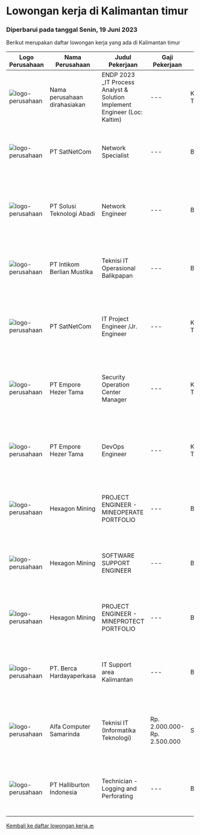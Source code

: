 
  # Lowongan kerja di Kalimantan timur

  ### Diperbarui pada tanggal Senin, 19 Juni 2023

  Berikut merupakan daftar lowongan kerja yang ada di Kalimantan timur

  |Logo Perusahaan | Nama Perusahaan | Judul Pekerjaan | Gaji Pekerjaan | Lokasi | Deskripsi | Tanggal diunggah | Pranala |
  | -------------- | --------------- | --------------- | --------- | --------- | -------------- | ------- | ----------- |
  |![logo-perusahaan](https://i.ibb.co/sqvTCh9/112815900-stock-vector-no-image-available-icon-flat-vector.webp)|Nama perusahaan dirahasiakan|ENDP 2023 _IT Process Analyst & Solution Implement Engineer (Loc: Kaltim)|---|Kalimantan Timur|Responsibilities Execute the SDLCs to develop solutions according to the business needs. Standardize the internal application development. Supervise...|Jumat, 16 Juni 2023|https://www.jobstreet.co.id/id/job/endp-2023-_it-process-analyst-solution-implement-engineer-loc%3A-kaltim-4362226?token=0~998d09b7-c09e-469c-988e-f779315cd91f&sectionRank=1&jobId=jobstreet-id-job-4362226|
|![logo-perusahaan](https://image-service-cdn.seek.com.au/05ca75b4ba30cd324b387479b9064c967524655c/ee4dce1061f3f616224767ad58cb2fc751b8d2dc)|PT SatNetCom|Network Specialist|---|Balikpapan|Skills and Requirements: Maximum 34 years old (M) Graduated from a D3/S1 reputable university Experience with the Unix/Linux platform is highly...|Rabu, 14 Juni 2023|https://www.jobstreet.co.id/id/job/network-specialist-4358272?token=0~998d09b7-c09e-469c-988e-f779315cd91f&sectionRank=2&jobId=jobstreet-id-job-4358272|
|![logo-perusahaan](https://i.ibb.co/sqvTCh9/112815900-stock-vector-no-image-available-icon-flat-vector.webp)|PT Solusi Teknologi Abadi|Network Engineer|---|Balikpapan|Kualifikasi Pekerjaan Minimal Pendidikan S1 Fresh graduated welcom Familiar dan mampu mengkonfigurasi perangkat jaringanseperti router,switch,access...|Rabu, 14 Juni 2023|https://www.jobstreet.co.id/id/job/network-engineer-4371750?token=0~998d09b7-c09e-469c-988e-f779315cd91f&sectionRank=3&jobId=jobstreet-id-job-4371750|
|![logo-perusahaan](https://image-service-cdn.seek.com.au/ea5f264702bab5af336fb703e911912eeb350135/ee4dce1061f3f616224767ad58cb2fc751b8d2dc)|PT Intikom Berlian Mustika|Teknisi IT Operasional Balikpapan|---|Balikpapan|Memperbaiki perangkat IT seperti, Laptop, PC, Printer atau perangkat IT lainnya. Melakukan pemeliharan dan troubleshooting perangkat. Melakukan...|Selasa, 06 Juni 2023|https://www.jobstreet.co.id/id/job/teknisi-it-operasional-balikpapan-4361617?token=0~998d09b7-c09e-469c-988e-f779315cd91f&sectionRank=4&jobId=jobstreet-id-job-4361617|
|![logo-perusahaan](https://image-service-cdn.seek.com.au/6108f58b8d52b8e5523830ee4b11d6074377e515/ee4dce1061f3f616224767ad58cb2fc751b8d2dc)|PT SatNetCom|IT Project Engineer /Jr. Engineer|---|Kalimantan Timur|Skills: Good Knowledge of IT Systems Good Knowledge of wire/wireless computer networking Good Knowledge of Electronic and Electrical Systems Good...|Senin, 05 Juni 2023|https://www.jobstreet.co.id/id/job/it-project-engineer-jr.-engineer-4359140?token=0~998d09b7-c09e-469c-988e-f779315cd91f&sectionRank=5&jobId=jobstreet-id-job-4359140|
|![logo-perusahaan](https://image-service-cdn.seek.com.au/2259157a7317bb480fe35439cf173a75ef7b66c0/ee4dce1061f3f616224767ad58cb2fc751b8d2dc)|PT Empore Hezer Tama|Security Operation Center Manager|---|Kalimantan Timur|Hi Everyone!Our Client (IT Services and IT Consulting), looking for Security Operation Center Manager with below details.Responsibilities:1.	Work with...|Selasa, 06 Juni 2023|https://www.jobstreet.co.id/id/job/security-operation-center-manager-4361379?token=0~998d09b7-c09e-469c-988e-f779315cd91f&sectionRank=6&jobId=jobstreet-id-job-4361379|
|![logo-perusahaan](https://image-service-cdn.seek.com.au/2259157a7317bb480fe35439cf173a75ef7b66c0/ee4dce1061f3f616224767ad58cb2fc751b8d2dc)|PT Empore Hezer Tama|DevOps Engineer|---|Kalimantan Timur|Hi Everyone!Our Client (IT Services and IT Consulting), looking for DevOps Engineer with below details.Responsibilities:1.	Building and setting up new...|Rabu, 07 Juni 2023|https://www.jobstreet.co.id/id/job/devops-engineer-4362904?token=0~998d09b7-c09e-469c-988e-f779315cd91f&sectionRank=7&jobId=jobstreet-id-job-4362904|
|![logo-perusahaan](https://image-service-cdn.seek.com.au/157441b4ab236acb5dd3f6c8bd8ff3f110cc2f73/ee4dce1061f3f616224767ad58cb2fc751b8d2dc)|Hexagon Mining|PROJECT ENGINEER - MINEOPERATE PORTFOLIO|---|Balikpapan|Are you passionate about working with cutting-edge technology in complex mining environments? Are you looking for a challenge to apply innovative...|Jumat, 02 Juni 2023|https://www.jobstreet.co.id/id/job/project-engineer-mineoperate-portfolio-4345352?token=0~998d09b7-c09e-469c-988e-f779315cd91f&sectionRank=8&jobId=jobstreet-id-job-4345352|
|![logo-perusahaan](https://image-service-cdn.seek.com.au/d1d09bd0ebdd1f5270c4a992ac425bb7da8ba366/ee4dce1061f3f616224767ad58cb2fc751b8d2dc)|Hexagon Mining|SOFTWARE SUPPORT ENGINEER|---|Balikpapan|Are you passionate about working with cutting-edge, proven technology in complex mining environments?Do you aspire to provide top-notch technical...|Jumat, 02 Juni 2023|https://www.jobstreet.co.id/id/job/software-support-engineer-4345327?token=0~998d09b7-c09e-469c-988e-f779315cd91f&sectionRank=9&jobId=jobstreet-id-job-4345327|
|![logo-perusahaan](https://image-service-cdn.seek.com.au/157441b4ab236acb5dd3f6c8bd8ff3f110cc2f73/ee4dce1061f3f616224767ad58cb2fc751b8d2dc)|Hexagon Mining|PROJECT ENGINEER - MINEPROTECT PORTFOLIO|---|Balikpapan|Do you have a passion for saving lives and making a significant impact in improving mine safety? Are you excited about working with cutting-edge...|Jumat, 02 Juni 2023|https://www.jobstreet.co.id/id/job/project-engineer-mineprotect-portfolio-4345338?token=0~998d09b7-c09e-469c-988e-f779315cd91f&sectionRank=10&jobId=jobstreet-id-job-4345338|
|![logo-perusahaan](https://image-service-cdn.seek.com.au/6a76252207cfed561e664c874d4631f4aefd8409/ee4dce1061f3f616224767ad58cb2fc751b8d2dc)|PT. Berca Hardayaperkasa|IT Support area Kalimantan|---|Banjarmasin|Tugas &amp; Tanggung Jawab: Melakukan support helpdesk kepada seluruh karyawan (join domain, data migration, etc.) Melakukan analisa...|Selasa, 23 Mei 2023|https://www.jobstreet.co.id/id/job/it-support-area-kalimantan-4343390?token=0~998d09b7-c09e-469c-988e-f779315cd91f&sectionRank=11&jobId=jobstreet-id-job-4343390|
|![logo-perusahaan](https://i.ibb.co/sqvTCh9/112815900-stock-vector-no-image-available-icon-flat-vector.webp)|Alfa Computer Samarinda|Teknisi IT (Informatika Teknologi)|Rp. 2.000.000-Rp. 2.500.000|Samarinda|Kualifikasi : Usia maksimal 35 tahun Tidak sedang kuliah Diutamakan yang mengerti jaringan LAN Dapat bekerjasama dengan team Domisili Samarinda,...|Selasa, 23 Mei 2023|https://www.jobstreet.co.id/id/job/teknisi-it-informatika-teknologi-4344352?token=0~998d09b7-c09e-469c-988e-f779315cd91f&sectionRank=12&jobId=jobstreet-id-job-4344352|
|![logo-perusahaan](https://image-service-cdn.seek.com.au/ebb8a4e2af2f1c1562ed939c8a897059de8d0d87/ee4dce1061f3f616224767ad58cb2fc751b8d2dc)|PT Halliburton Indonesia|Technician - Logging and Perforating|---|Balikpapan|Date:  Jun 13, 2023Balikpapan, KI, IDWe are looking for the right people — people who want to innovate, achieve, grow and lead. We attract and retain...|Senin, 12 Juni 2023|https://www.jobstreet.co.id/id/job/technician-logging-and-perforating-1036136915?token=0~998d09b7-c09e-469c-988e-f779315cd91f&sectionRank=13&jobId=jobstreet-id-job-1036136915|


  [Kembali ke daftar lowongan kerja 🔙](../README.md#daftar-lowongan-kerja)
  